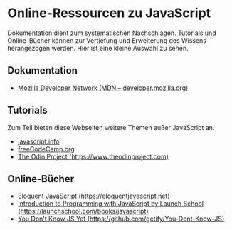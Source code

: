 # Online-Ressourcen zu JavaScript

Dokumentation dient zum systematischen Nachschlagen. Tutorials und Online-Bücher
können zur Vertiefung und Erweiterung des Wissens herangezogen werden. Hier ist
eine kleine Auswahl zu sehen.

## Dokumentation

- [Mozilla Developer Network (MDN – developer.mozilla.org)](https://developer.mozilla.org/en-US/docs/Web/JavaScript)

## Tutorials

Zum Teil bieten diese Webseiten weitere Themen außer JavaScript an.

- [javascript.info](https://javascript.info)
- [freeCodeCamp.org](https://www.freecodecamp.org)
- [The Odin Project (https://www.theodinproject.com)](https://www.theodinproject.com)

## Online-Bücher

- [Eloquent JavaScript (https://eloquentjavascript.net)](https://eloquentjavascript.net/)
- [Introduction to Programming with JavaScript by Launch School (https://launchschool.com/books/javascript)](https://launchschool.com/books/javascript)
- [You Don't Know JS Yet (https://github.com/getify/You-Dont-Know-JS)](https://github.com/getify/You-Dont-Know-JS)
